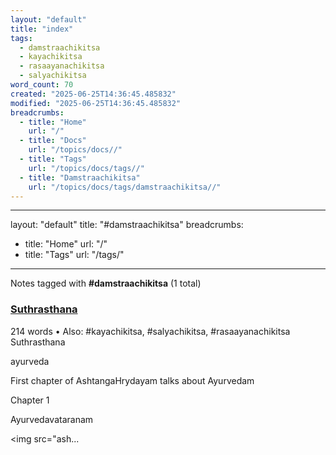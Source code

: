 ```yaml
---
layout: "default"
title: "index"
tags:
  - damstraachikitsa
  - kayachikitsa
  - rasaayanachikitsa
  - salyachikitsa
word_count: 70
created: "2025-06-25T14:36:45.485832"
modified: "2025-06-25T14:36:45.485832"
breadcrumbs:
  - title: "Home"
    url: "/"
  - title: "Docs"
    url: "/topics/docs//"
  - title: "Tags"
    url: "/topics/docs/tags//"
  - title: "Damstraachikitsa"
    url: "/topics/docs/tags/damstraachikitsa//"
---
```

---
layout: "default"
title: "#damstraachikitsa"
breadcrumbs:
  - title: "Home"
    url: "/"
  - title: "Tags"
    url: "/tags/"
---
Notes tagged with **#damstraachikitsa** (1 total)

<div class="note-grid">

<div class="note-card">
    <h3><a href="books/suthrasthana/">Suthrasthana</a></h3>
    <div class="note-meta">
        214 words
        • Also: #kayachikitsa, #salyachikitsa, #rasaayanachikitsa
    </div>
    <div class="note-excerpt">Suthrasthana

ayurveda

First chapter of AshtangaHrydayam talks about Ayurvedam

 Chapter 1

 Ayurvedavataranam

<!-- !imageashtangahrydayam/ayurvedavataranam.jpg -->
<img src="ash...</div>
</div>
</div>